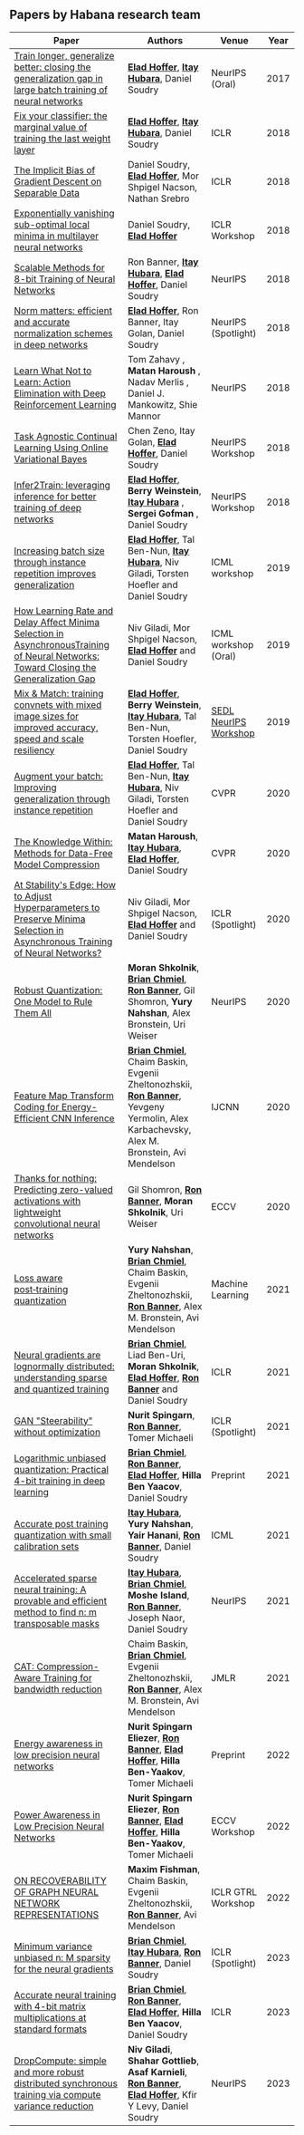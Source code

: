 **Papers by Habana research team**
----------------------------------

| Paper                                                                                                                                                                                                                                                        | Authors                                                                                | Venue                | Year |
|--------------------------------------------------------------------------------------------------------------------------------------------------------------------------------------------------------------------------------------------------------------|----------------------------------------------------------------------------------------|----------------------|------|
| [Train longer, generalize better: closing the generalization gap in large batch training of neural networks](https://papers.nips.cc/paper/6770-train-longer-generalize-better-closing-the-generalization-gap-in-large-batch-training-of-neural-networks.pdf) | [**Elad Hoffer**](http://www.DeepLearning.co.il), [**Itay Hubara**](https://www.linkedin.com/in/itay-hubara-57739b29/), Daniel Soudry                                                | NeurIPS (Oral)       | 2017 |
| [Fix your classifier: the marginal value of training the last weight layer](https://arxiv.org/abs/1801.04540)                                                                                                                                                | [**Elad Hoffer**](http://www.DeepLearning.co.il), [**Itay Hubara**](https://www.linkedin.com/in/itay-hubara-57739b29/), Daniel Soudry                                                | ICLR                 | 2018 |
| [The Implicit Bias of Gradient Descent on Separable Data](https://arxiv.org/abs/1710.10345)                                                                                                                                                                  | Daniel Soudry, [**Elad Hoffer**](http://www.DeepLearning.co.il), Mor Shpigel Nacson, Nathan Srebro                          | ICLR                 | 2018 |
| [Exponentially vanishing sub-optimal local minima in multilayer neural networks](https://arxiv.org/abs/1702.05777)                                                                                                                                           | Daniel Soudry, [**Elad Hoffer**](http://www.DeepLearning.co.il)                                                             | ICLR Workshop        | 2018 |
| [Scalable Methods for 8-bit Training of Neural Networks](https://papers.nips.cc/paper/7761-scalable-methods-for-8-bit-training-of-neural-networks.pdf)                                                                                                       | Ron Banner, [**Itay Hubara**](https://www.linkedin.com/in/itay-hubara-57739b29/), [**Elad Hoffer**](http://www.DeepLearning.co.il), Daniel Soudry                                    | NeurIPS              | 2018 |
| [Norm matters: efficient and accurate normalization schemes in deep networks](https://papers.nips.cc/paper/7485-norm-matters-efficient-and-accurate-normalization-schemes-in-deep-networks.pdf)                                                              | [**Elad Hoffer**](http://www.DeepLearning.co.il), Ron Banner, Itay Golan, Daniel Soudry                                     | NeurIPS (Spotlight)  | 2018 |
| [Learn What Not to Learn: Action Elimination with Deep Reinforcement Learning](https://papers.nips.cc/paper/7615-learn-what-not-to-learn-action-elimination-with-deep-reinforcement-learning.pdf)                                                            | Tom Zahavy , **Matan Haroush** , Nadav Merlis , Daniel J. Mankowitz, Shie Mannor           | NeurIPS              | 2018 |
| [Task Agnostic Continual Learning Using Online Variational Bayes](http://bayesiandeeplearning.org/2018/papers/58.pdf)                                                                                                                                        | Chen Zeno, Itay Golan, [**Elad Hoffer**](http://www.DeepLearning.co.il), Daniel Soudry                                      | NeurIPS Workshop     | 2018 |
| [Infer2Train: leveraging inference for better training of deep networks](http://learningsys.org/nips18/assets/papers/24CameraReadySubmissionInfer2Train.pdf)                                                                                                 | [**Elad Hoffer**](http://www.DeepLearning.co.il), **Berry Weinstein**, [**Itay Hubara**](https://www.linkedin.com/in/itay-hubara-57739b29/) , **Sergei Gofman** , Daniel Soudry              | NeurIPS Workshop     | 2018 |
| [Increasing batch size through instance repetition improves generalization](https://drive.google.com/file/d/13I1qhczfUaLYlEZSfJ04nkRXyD1a5I8Q/view?usp=sharing)                                                                                              | [**Elad Hoffer**](http://www.DeepLearning.co.il), Tal Ben-Nun, [**Itay Hubara**](https://www.linkedin.com/in/itay-hubara-57739b29/), Niv Giladi, Torsten Hoefler and Daniel Soudry   | ICML workshop        | 2019 |
| [How Learning Rate and Delay Affect Minima Selection in AsynchronousTraining of Neural Networks: Toward Closing the Generalization Gap](https://drive.google.com/file/d/101yxxakquNQYtr5CD7bdbDgDLVmt1H-J/view)                                              | Niv Giladi, Mor Shpigel Nacson, [**Elad Hoffer**](http://www.DeepLearning.co.il) and Daniel Soudry                          | ICML workshop (Oral) | 2019 |
| [Mix & Match: training convnets with mixed image sizes for improved accuracy, speed and scale resiliency](https://arxiv.org/abs/1908.08986)                                                                                                                                                  | [**Elad Hoffer**](http://www.DeepLearning.co.il), **Berry Weinstein**, [**Itay Hubara**](https://www.linkedin.com/in/itay-hubara-57739b29/), Tal Ben-Nun, Torsten Hoefler, Daniel Soudry | [SEDL NeurIPS Workshop](https://sites.google.com/view/sedl-neurips-2019/)             | 2019 |
[Augment your batch: Improving generalization through instance repetition](https://openaccess.thecvf.com/content_CVPR_2020/papers/Hoffer_Augment_Your_Batch_Improving_Generalization_Through_Instance_Repetition_CVPR_2020_paper.pdf)                                                                                              | [**Elad Hoffer**](http://www.DeepLearning.co.il), Tal Ben-Nun, [**Itay Hubara**](https://www.linkedin.com/in/itay-hubara-57739b29/), Niv Giladi, Torsten Hoefler and Daniel Soudry   | CVPR    | 2020 |
| [The Knowledge Within: Methods for Data-Free Model Compression](https://arxiv.org/abs/1912.01274)                                                                                                                                                  |  **Matan Haroush**, [**Itay Hubara**](https://www.linkedin.com/in/itay-hubara-57739b29/), [**Elad Hoffer**](http://www.DeepLearning.co.il), Daniel Soudry | CVPR             | 2020 |
| [At Stability's Edge: How to Adjust Hyperparameters to Preserve Minima Selection in Asynchronous Training of Neural Networks?](https://openreview.net/forum?id=Bkeb7lHtvH)                                              | Niv Giladi, Mor Shpigel Nacson, [**Elad Hoffer**](http://www.DeepLearning.co.il) and Daniel Soudry                          | ICLR (Spotlight) | 2020 |
| [Robust Quantization: One Model to Rule Them All](https://proceedings.neurips.cc/paper_files/paper/2020/hash/3948ead63a9f2944218de038d8934305-Abstract.html)                                              | **Moran Shkolnik**, [**Brian Chmiel**](https://www.linkedin.com/in/brian-chmiel-89653893/), [**Ron Banner**](https://www.linkedin.com/in/ron-banner-69403a51/), Gil Shomron, **Yury Nahshan**, Alex Bronstein, Uri Weiser                          | NeurIPS | 2020 |
| [Feature Map Transform Coding for Energy-Efficient CNN Inference](https://ieeexplore.ieee.org/document/9206968)                                              | [**Brian Chmiel**](https://www.linkedin.com/in/brian-chmiel-89653893/), Chaim Baskin, Evgenii Zheltonozhskii, [**Ron Banner**](https://www.linkedin.com/in/ron-banner-69403a51/), Yevgeny Yermolin, Alex Karbachevsky, Alex M. Bronstein, Avi Mendelson                          | IJCNN | 2020 |
| [Thanks for nothing: Predicting zero-valued activations with lightweight convolutional neural networks](https://link.springer.com/chapter/10.1007/978-3-030-58607-2_14)                                              | Gil Shomron, [**Ron Banner**](https://www.linkedin.com/in/ron-banner-69403a51/), **Moran Shkolnik**, Uri Weiser                       | ECCV | 2020 |
| [Loss aware post‑training quantization](https://link.springer.com/content/pdf/10.1007/s10994-021-06053-z.pdf)                                              | **Yury Nahshan**, [**Brian Chmiel**](https://www.linkedin.com/in/brian-chmiel-89653893/), Chaim Baskin, Evgenii Zheltonozhskii, [**Ron Banner**](https://www.linkedin.com/in/ron-banner-69403a51/), Alex M. Bronstein, Avi Mendelson                          | Machine Learning | 2021 |
| [Neural gradients are lognormally distributed: understanding sparse and quantized training](https://openreview.net/pdf?id=EoFNy62JGd)                                              | [**Brian Chmiel**](https://www.linkedin.com/in/brian-chmiel-89653893/), Liad Ben-Uri, **Moran Shkolnik**, [**Elad Hoffer**](http://www.DeepLearning.co.il), [**Ron Banner**](https://www.linkedin.com/in/ron-banner-69403a51/) and Daniel Soudry                          |ICLR | 2021 |
| [GAN "Steerability" without optimization](https://openreview.net/forum?id=zDy_nQCXiIj)                                              | **Nurit Spingarn**, [**Ron Banner**](https://www.linkedin.com/in/ron-banner-69403a51/), Tomer Michaeli                         |ICLR (Spotlight) | 2021 |
| [Logarithmic unbiased quantization: Practical 4-bit training in deep learning](https://arxiv.org/abs/2112.10769)                                              | [**Brian Chmiel**](https://www.linkedin.com/in/brian-chmiel-89653893/), [**Ron Banner**](https://www.linkedin.com/in/ron-banner-69403a51/), [**Elad Hoffer**](http://www.DeepLearning.co.il), **Hilla Ben Yaacov**, Daniel Soudry                         |Preprint | 2021 |
| [Accurate post training quantization with small calibration sets](https://proceedings.mlr.press/v139/hubara21a.html)                                              | [**Itay Hubara**](https://www.linkedin.com/in/itay-hubara-57739b29/), **Yury Nahshan**, **Yair Hanani**, [**Ron Banner**](https://www.linkedin.com/in/ron-banner-69403a51/), Daniel Soudry                        |ICML | 2021 |
| [Accelerated sparse neural training: A provable and efficient method to find n: m transposable masks](https://proceedings.neurips.cc/paper_files/paper/2021/hash/b0490b85e92b64dbb5db76bf8fca6a82-Abstract.html)                                              | [**Itay Hubara**](https://www.linkedin.com/in/itay-hubara-57739b29/), [**Brian Chmiel**](https://www.linkedin.com/in/brian-chmiel-89653893/), **Moshe Island**, [**Ron Banner**](https://www.linkedin.com/in/ron-banner-69403a51/), Joseph Naor, Daniel Soudry                         |NeurIPS | 2021 |
| [CAT: Compression-Aware Training for bandwidth reduction](https://www.jmlr.org/papers/v22/20-1374.html)                                              | Chaim Baskin, [**Brian Chmiel**](https://www.linkedin.com/in/brian-chmiel-89653893/), Evgenii Zheltonozhskii, [**Ron Banner**](https://www.linkedin.com/in/ron-banner-69403a51/), Alex M. Bronstein, Avi Mendelson                         |JMLR | 2021 |
| [Energy awareness in low precision neural networks](https://arxiv.org/abs/2006.08173)                                              | **Nurit Spingarn Eliezer**, [**Ron Banner**](https://www.linkedin.com/in/ron-banner-69403a51/), [**Elad Hoffer**](http://www.DeepLearning.co.il), **Hilla Ben-Yaakov**, Tomer Michaeli                         |Preprint | 2022 |
| [Power Awareness in Low Precision Neural Networks](https://link.springer.com/chapter/10.1007/978-3-031-25082-8_5)                                              | **Nurit Spingarn Eliezer**, [**Ron Banner**](https://www.linkedin.com/in/ron-banner-69403a51/), [**Elad Hoffer**](http://www.DeepLearning.co.il), **Hilla Ben-Yaakov**, Tomer Michaeli                         |ECCV Workshop | 2022 |
| [ON RECOVERABILITY OF GRAPH NEURAL NETWORK REPRESENTATIONS](https://openreview.net/forum?id=BcU49V-1pec)                                              | **Maxim Fishman**, Chaim Baskin, Evgenii Zheltonozhskii, [**Ron Banner**](https://www.linkedin.com/in/ron-banner-69403a51/), Avi Mendelson                         |ICLR GTRL Workshop | 2022 |
| [Minimum variance unbiased n: M sparsity for the neural gradients](https://openreview.net/pdf?id=vuD2xEtxZcj)                                              | [**Brian Chmiel**](https://www.linkedin.com/in/brian-chmiel-89653893/), [**Itay Hubara**](https://www.linkedin.com/in/itay-hubara-57739b29/), [**Ron Banner**](https://www.linkedin.com/in/ron-banner-69403a51/), Daniel Soudry                         |ICLR (Spotlight) | 2023 |
| [Accurate neural training with 4-bit matrix multiplications at standard formats](https://openreview.net/pdf?id=yTbNYYcopd)                                              | [**Brian Chmiel**](https://www.linkedin.com/in/brian-chmiel-89653893/), [**Ron Banner**](https://www.linkedin.com/in/ron-banner-69403a51/), [**Elad Hoffer**](http://www.DeepLearning.co.il), **Hilla Ben Yaacov**, Daniel Soudry                         |ICLR | 2023 |
| [DropCompute: simple and more robust distributed synchronous training via compute variance reduction](https://proceedings.neurips.cc/paper_files/paper/2023/file/972cd27c994a806e187ef1c2f5254059-Paper-Conference.pdf)                                              | **Niv Giladi**, **Shahar Gottlieb**, **Asaf Karnieli**, [**Ron Banner**](https://www.linkedin.com/in/ron-banner-69403a51/), [**Elad Hoffer**](http://www.DeepLearning.co.il), Kfir Y Levy, Daniel Soudry                         |NeurIPS | 2023 |